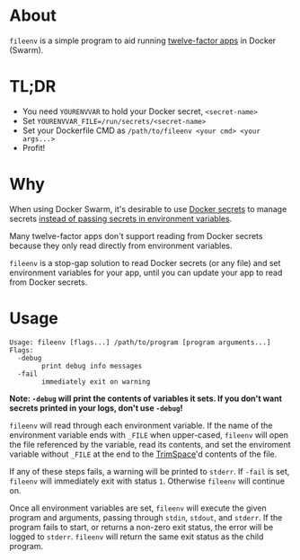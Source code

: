 # About

`fileenv` is a simple program to aid running [twelve-factor apps](https://12factor.net/config) in Docker (Swarm).

# TL;DR

* You need `YOURENVVAR` to hold your Docker secret, `<secret-name>`
* Set `YOURENVVAR_FILE=/run/secrets/<secret-name>`
* Set your Dockerfile CMD as `/path/to/fileenv <your cmd> <your args...>`
* Profit!

# Why

When using Docker Swarm, it's desirable to use [Docker secrets](https://docs.docker.com/engine/swarm/secrets/) to manage secrets [instead of passing secrets in environment variables](https://github.com/moby/moby/issues/13490).

Many twelve-factor apps don't support reading from Docker secrets because they only read directly from environment variables.

`fileenv` is a stop-gap solution to read Docker secrets (or any file) and set environment variables for your app, until you can update your app to read from Docker secrets.

# Usage

```
Usage: fileenv [flags...] /path/to/program [program arguments...]
Flags:
  -debug
    	print debug info messages
  -fail
    	immediately exit on warning
```

**Note: `-debug` will print the contents of variables it sets. If you don't want secrets printed in your logs, don't use `-debug`!**

`fileenv` will read through each environment variable. If the name of the environment variable ends with `_FILE` when upper-cased, `fileenv` will open the file referenced by the variable, read its contents, and set the enviroment variable without `_FILE` at the end to the [TrimSpace](https://golang.org/pkg/strings/#TrimSpace)'d contents of the file.

If any of these steps fails, a warning will be printed to `stderr`. If `-fail` is set, `fileenv` will immediately exit with status `1`. Otherwise `fileenv` will continue on.

Once all environment variables are set, `fileenv` will execute the given program and arguments, passing through `stdin`, `stdout`, and `stderr`. If the program fails to start, or returns a non-zero exit status, the error will be logged to `stderr`. `fileenv` will return the same exit status as the child program.

